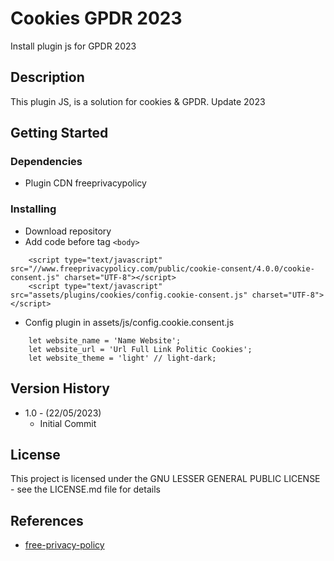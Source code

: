 # Cookies GPDR 2023

Install plugin js for GPDR 2023

## Description

This plugin JS, is a solution for cookies & GPDR.  Update 2023

## Getting Started

### Dependencies

* Plugin CDN freeprivacypolicy

### Installing

* Download repository
* Add code before tag `<body>`
```
    <script type="text/javascript" src="//www.freeprivacypolicy.com/public/cookie-consent/4.0.0/cookie-consent.js" charset="UTF-8"></script>
    <script type="text/javascript" src="assets/plugins/cookies/config.cookie-consent.js" charset="UTF-8"></script>
```

* Config plugin in assets/js/config.cookie.consent.js
```
    let website_name = 'Name Website';
    let website_url = 'Url Full Link Politic Cookies';
    let website_theme = 'light' // light-dark;
```
## Version History

* 1.0 - (22/05/2023)
    * Initial Commit

## License

This project is licensed under the GNU LESSER GENERAL PUBLIC LICENSE - see the LICENSE.md file for details

## References

* [free-privacy-policy](https://www.freeprivacypolicy.com/free-cookie-consent/)